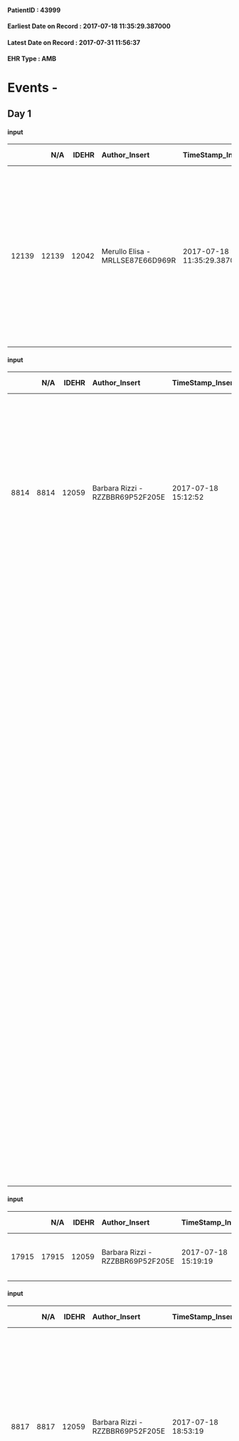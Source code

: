 
#### PatientID : 43999
#### Earliest Date on Record : 2017-07-18 11:35:29.387000
#### Latest Date on Record : 2017-07-31 11:56:37
#### EHR Type : AMB

# Events - 

## Day 1

#### input
|       |    N/A |   IDEHR | Author_Insert                    | TimeStamp_Insert           | EHRType   |   PatientID |   IDDigitalSignDocument | persone_vicine   |   Unnamed: 0_x.1 |   IDANAMNESI_SOCIALE | Patient   | FamigliaAltro   | Paziente_T   | FamigliaAltro_T   |   Non_Rilevabile_x.1 | Note_Non_Rilevabile_x.1   | opt_Problemi   | Note_I                                                                                                                                                     | ds_note_timori                                                                          | chk_contr_sintomi   | opt_paziente_a   | opt_famiglia_a   | opt_adeguatezza   | ds_note_ad                                                                            | opt_paziente_solo   | ds_note_con                                                                                                                                                                                                                                    | opt_presente_assente   | Presenza_minori   | Caregiver_principale   | opt_capacita   | ds_familiari_coinv   | opt_necessario   | opt_presente   | opt_risorse_ec   | opt_paziente_psi   | opt_Ins_vol   | ds_note_prio                                                                                                                                                                              | opt_paziente_ad   | opt_caregiver_ad   | opt_esenzione   | opt_inv_civile   |   ds_codice_es | Needs     | Fragility   | opt_indennita_acc   | opt_legge   | opt_famiglia_psi   |
|------:|-------:|--------:|:---------------------------------|:---------------------------|:----------|------------:|------------------------:|:-----------------|-----------------:|---------------------:|:----------|:----------------|:-------------|:------------------|---------------------:|:--------------------------|:---------------|:-----------------------------------------------------------------------------------------------------------------------------------------------------------|:----------------------------------------------------------------------------------------|:--------------------|:-----------------|:-----------------|:------------------|:--------------------------------------------------------------------------------------|:--------------------|:-----------------------------------------------------------------------------------------------------------------------------------------------------------------------------------------------------------------------------------------------|:-----------------------|:------------------|:-----------------------|:---------------|:---------------------|:-----------------|:---------------|:-----------------|:-------------------|:--------------|:------------------------------------------------------------------------------------------------------------------------------------------------------------------------------------------|:------------------|:-------------------|:----------------|:-----------------|---------------:|:----------|:------------|:--------------------|:------------|:-------------------|
| 12139 |  12139 |   12042 | Merullo Elisa - MRLLSE87E66D969R | 2017-07-18 11:35:29.387000 | AMB       |       43999 |                  821058 | N/A              |             6638 |                 4188 | Si#1      | Si#1            | No#0         | Si#1              |                    0 | NR                        | No#0           | Il paziente sa della diagnosi ma non della prognosi infausta. Pz comunque lucido a tratti. Famiglia consapevole della situazione clinica e della gravit√†. | La famiglia vorrebbe il controllo dei sintomi in particolare del dolore non controllato | controllo sintomi#0 | Indefinite#2     | Congruenti#1     | Si#1              | Pz molto seguito da un punto di vista gestionale. Forse troppe persone che lo seguono | No#0                | Paziente vive con due infermiere private (una giorno e una notte) e una tata. Presenti 3 figli (le due figlie abitano vicino e lavorano nello studio del padre) e un figlio che abita pi√π lontano. Il pz √® un avvocato importante di Milano. | Presente#1             | No#0              | tata                   | Adeguato#0     | daughters            | Si#1             | Si#1           | Adeguate#1       | No#0               | No#0          | Il bisogno espresso √® a livello clinico: il pz sta peggiorando da un punto di vista clinico e la famiglia √® nel panico nella gestione dei sintomi nonostante i molti numeri gestionali. | Parziale#1        | Totale#2           | Si#1            | No#0             |             48 | Clinici#0 | nessuna#0   | No#0                | No#0        | No#0               |

#### input
|      |    N/A |   IDEHR | Author_Insert                    | TimeStamp_Insert    |   IDAccess | EHRType   |   PatientID |   IDDigitalSignDocument | persone_vicine   |   Unnamed: 0_y |   IDANAMNESI_MED |   Non_Rilevabile_y | Note_Non_Rilevabile_y   | diagnosis                                                                                                                                                                                                                                                                                                                              |
|-----:|-------:|--------:|:---------------------------------|:--------------------|-----------:|:----------|------------:|------------------------:|:-----------------|---------------:|-----------------:|-------------------:|:------------------------|:---------------------------------------------------------------------------------------------------------------------------------------------------------------------------------------------------------------------------------------------------------------------------------------------------------------------------------------|
| 8814 |   8814 |   12059 | Barbara Rizzi - RZZBBR69P52F205E | 2017-07-18 15:12:52 |      81365 | AMB       |       43999 |                  821479 | N/A              |          13467 |             6940 |                  0 | NR                      | Nel luglio 2014, diagnosi di ACA polmonare (lobo inferiore sinistro) con sincrone metastasi ossee (D2, L1, L2) e lesioni encefaliche extrassiali per cui veniva sottoposto a RT (20 Gy in 4 frazioni su L1-L3) e a CT (pemetrexed: ha effettuato 4 cicli, l'ultimo in data 05/12/2014). Attivata anche terapia con acido zolendronico. |
|      |        |         |                                  |                     |            |           |             |                         |                  |                |                  |                    |                         | Nel febbraio 2016 comparsa di abbondante versamento pleurico sinistro (effettuato drenaggio pleurico + RT).                                                                                                                                                                                                                            |
|      |        |         |                                  |                     |            |           |             |                         |                  |                |                  |                    |                         | Nel gennaio 2017 evidenza di adenopatie mediastiniche paratracheali, sottocarenali e percadiofreniche.                                                                                                                                                                                                                                 |
|      |        |         |                                  |                     |            |           |             |                         |                  |                |                  |                    |                         | Nell'aprile 2017 evidenza di progressione di malattia al polmone controlaterale con interessamento della pleura e a livello osseo con interessamento dell'ala iliaca sinistra.                                                                                                                                                         |
|      |        |         |                                  |                     |            |           |             |                         |                  |                |                  |                    |                         | Nel giugno 2017 frattura patologica L2 (ricovero c/o G. Pini dal 19 al 26/06/2017) per cui veniva sottoposto a laminectomia decompressiva di L2 e stabilizzazione D12 e L4.                                                                                                                                                            |
|      |        |         |                                  |                     |            |           |             |                         |                  |                |                  |                    |                         | Recente ricovero c/o Casa di Cura La Madonnina per episodio confusionale e riscontro di polmonite a destra.                                                                                                                                                                                                                            |
|      |        |         |                                  |                     |            |           |             |                         |                  |                |                  |                    |                         | In APR si segnala:                                                                                                                                                                                                                                                                                                                     |
|      |        |         |                                  |                     |            |           |             |                         |                  |                |                  |                    |                         | ACA prostatico trattato con RT (2001) attualmente in recidiva biochimica controllata con terapia ormonale;                                                                                                                                                                                                                             |
|      |        |         |                                  |                     |            |           |             |                         |                  |                |                  |                    |                         | meningioma (2010) trattato chirurgicamente;                                                                                                                                                                                                                                                                                            |
|      |        |         |                                  |                     |            |           |             |                         |                  |                |                  |                    |                         | ipertensione arteriosa (2016)                                                                                                                                                                                                                                                                                                          |

#### input
|       |    N/A |   IDEHR | Author_Insert                    | TimeStamp_Insert    |   IDAccess | EHRType   |   PatientID |   IDDigitalSignDocument | persone_vicine   |   Unnamed: 0_y.1 |   IDDIAGNOSI_ICD |   Non_Rilevabile_y.1 | Note_Non_Rilevabile_y.1   | I_ICD                                                             | II_ICD                                                         | III_ICD                                           | IV_ICD                                                                               | V_ICD                                              | VI_ICD                                            | I_Anno   | II_Anno   | III_Anno   | IV_Anno   | They go   | I_Mese   |
|------:|-------:|--------:|:---------------------------------|:--------------------|-----------:|:----------|------------:|------------------------:|:-----------------|-----------------:|-----------------:|---------------------:|:--------------------------|:------------------------------------------------------------------|:---------------------------------------------------------------|:--------------------------------------------------|:-------------------------------------------------------------------------------------|:---------------------------------------------------|:--------------------------------------------------|:---------|:----------|:-----------|:----------|:----------|:---------|
| 17915 |  17915 |   12059 | Barbara Rizzi - RZZBBR69P52F205E | 2017-07-18 15:19:19 |      81365 | AMB       |       43999 |                  821491 | N/A              |             3476 |             3476 |                    0 | NR                        | 1625 - Tumori maligni del lobo inferiore, bronco o polmone#2067=0 | 1985 - Tumori maligni secondari di osso e midollo osseo#2162=0 | 5119 - Versamento pleurico non specificato#2589=0 | 1961 - Tumori maligni secondari e non specificati dei linfonodi intratoracici#2141=0 | 1970 - Tumori maligni secondari del polmone#2148=0 | 1972 - Tumori maligni secondari del pleura#2150=0 | 2014#54  | 2014#54   | 2016#56    | 2017#57   | 2017#57   | 07#07    |

#### input
|      |    N/A |   IDEHR | Author_Insert                    | TimeStamp_Insert    |   IDAccess | EHRType   |   PatientID |   IDDigitalSignDocument | persone_vicine   |   Unnamed: 0_y |   IDANAMNESI_MED |   Non_Rilevabile_y | Note_Non_Rilevabile_y   | diagnosis                                                                                                                                                                                                                                                                                                                              |
|-----:|-------:|--------:|:---------------------------------|:--------------------|-----------:|:----------|------------:|------------------------:|:-----------------|---------------:|-----------------:|-------------------:|:------------------------|:---------------------------------------------------------------------------------------------------------------------------------------------------------------------------------------------------------------------------------------------------------------------------------------------------------------------------------------|
| 8817 |   8817 |   12059 | Barbara Rizzi - RZZBBR69P52F205E | 2017-07-18 18:53:19 |      81401 | AMB       |       43999 |                  821770 | N/A              |          13473 |             6943 |                  0 | NR                      | Nel luglio 2014, diagnosi di ACA polmonare (lobo inferiore sinistro) con sincrone metastasi ossee (D2, L1, L2) e lesioni encefaliche extrassiali per cui veniva sottoposto a RT (20 Gy in 4 frazioni su L1-L3) e a CT (pemetrexed: ha effettuato 4 cicli, l'ultimo in data 05/12/2014). Attivata anche terapia con acido zolendronico. |
|      |        |         |                                  |                     |            |           |             |                         |                  |                |                  |                    |                         | Nel febbraio 2016 comparsa di abbondante versamento pleurico sinistro (effettuato drenaggio pleurico + RT).                                                                                                                                                                                                                            |
|      |        |         |                                  |                     |            |           |             |                         |                  |                |                  |                    |                         | Nel gennaio 2017 evidenza di adenopatie mediastiniche paratracheali, sottocarenali e percadiofreniche.                                                                                                                                                                                                                                 |
|      |        |         |                                  |                     |            |           |             |                         |                  |                |                  |                    |                         | Nell'aprile 2017 evidenza di progressione di malattia al polmone controlaterale con interessamento della pleura e a livello osseo con interessamento dell'ala iliaca sinistra.                                                                                                                                                         |
|      |        |         |                                  |                     |            |           |             |                         |                  |                |                  |                    |                         | Nel giugno 2017 frattura patologica L2 (ricovero c/o G. Pini dal 19 al 26/06/2017) per cui veniva sottoposto a laminectomia decompressiva di L2 e stabilizzazione D12 e L4; dopo circa due settimane dall'intervento crisi epilettica per cui ha iniziato adeguata terapia.                                                            |
|      |        |         |                                  |                     |            |           |             |                         |                  |                |                  |                    |                         | Recente ricovero c/o Casa di Cura La Madonnina per episodio confusionale e riscontro di polmonite a destra.                                                                                                                                                                                                                            |
|      |        |         |                                  |                     |            |           |             |                         |                  |                |                  |                    |                         | In APR si segnala:                                                                                                                                                                                                                                                                                                                     |
|      |        |         |                                  |                     |            |           |             |                         |                  |                |                  |                    |                         | ACA prostatico trattato con RT (2001) attualmente in recidiva biochimica controllata con terapia ormonale;                                                                                                                                                                                                                             |
|      |        |         |                                  |                     |            |           |             |                         |                  |                |                  |                    |                         | meningioma (2010) trattato chirurgicamente;                                                                                                                                                                                                                                                                                            |
|      |        |         |                                  |                     |            |           |             |                         |                  |                |                  |                    |                         | ipertensione arteriosa (2016)                                                                                                                                                                                                                                                                                                          |

#### obs
|       |   IDEHR | TimeStamp_Insert           |   PatientID | chk_eloquence   | asthenia     | dyspnoea   | body_temp    | agitation_behavior_freq   | cognitive_state       |
|------:|--------:|:---------------------------|------------:|:----------------|:-------------|:-----------|:-------------|:--------------------------|:----------------------|
| 22921 |   12059 | 2017-07-18 18:53:22.867000 |       43999 | dysarthria # 4  | Moderate # 2 | No # 0     | Apyrexia # 0 | agitated at times # 2     | confused at times 0 # |

#### obs
|        |   IDEHR | TimeStamp_Insert    |   PatientID | pain_freq      |
|-------:|--------:|:--------------------|------------:|:---------------|
| 266428 |   12059 | 2017-07-18 18:53:25 |       43999 | Occasional # 4 |

#### outcome
|        |   IDEHR | Author_Insert                    | TimeStamp_Insert    |   PatientID |   IDDigitalSignDocument |   IDPAI_VIDAS | opt_problem               |   opt_problem_num | opt_obiettivo                                                                                         |   opt_obiettivo_num |   opt_stato_problema_num | opt_interventi                                                                                                                                                                                                                                                                                                         |   opt_interventi_num |
|-------:|--------:|:---------------------------------|:--------------------|------------:|------------------------:|--------------:|:--------------------------|------------------:|:------------------------------------------------------------------------------------------------------|--------------------:|-------------------------:|:-----------------------------------------------------------------------------------------------------------------------------------------------------------------------------------------------------------------------------------------------------------------------------------------------------------------------|---------------------:|
| 103780 |   12059 | Barbara Rizzi - RZZBBR69P52F205E | 2017-07-18 18:53:27 |       43999 |                  821773 |        106030 | Altered sleep / wake # 31 |                 4 | The patient report † † he slept satisfactorily in terms of quality ¬ † both in terms of quantity # 62 |                   4 |                        3 | PAI Implementation - therapeutic upgrading # 519; PAI Implementation - properly administer the drugs as prescription # 520; PAI Implementation - To evaluate the efficacy of drug delivery # 521; Counseling - Share with caregiver therapeutic path # 523; Counseling - Share with the patient therapeutic path # 522 |                    4 |

#### outcome
|        |   IDEHR | Author_Insert                    | TimeStamp_Insert    |   PatientID |   IDDigitalSignDocument |   IDPAI_VIDAS | opt_problem                                                            |   opt_problem_num | opt_obiettivo                                               |   opt_obiettivo_num |   opt_stato_problema_num | opt_interventi                                                                                                                                                                                                                                                                         |   opt_interventi_num |
|-------:|--------:|:---------------------------------|:--------------------|------------:|------------------------:|--------------:|:-----------------------------------------------------------------------|------------------:|:------------------------------------------------------------|--------------------:|-------------------------:|:---------------------------------------------------------------------------------------------------------------------------------------------------------------------------------------------------------------------------------------------------------------------------------------|---------------------:|
| 103781 |   12059 | Barbara Rizzi - RZZBBR69P52F205E | 2017-07-18 18:53:29 |       43999 |                  821774 |        106031 | Alteration of comfort associated with chronic pain and / or acute # 29 |                 2 | The patient riferir√ † ¬ † a satisfactory pain control # 56 |                   1 |                        3 | Implementation PAI - Administer drugs correctly according to prescription # 442; Implementation of PAI - Evaluate the effectiveness of drug administration # 443; Implementation of PAI - Therapeutic adjustment # 441; Counseling - Share with the patient the therapeutic path # 444 |                    4 |

#### care
|       |   IDEHR | Author_Insert                    | TimeStamp_Insert    |   IDAccess | EHRType   |   PatientID |   IDTERAPIE_OUTPAT_VIDAS | ds_dose   | opt_via_di_somm   | ds_ora   | dt_data_inizio      |   opt_pregressa |   opt_somm_terapia |   opt_estemporanea |   opt_termina |   opt_somm_in_pompa | opt_farmaco                          |
|------:|--------:|:---------------------------------|:--------------------|-----------:|:----------|------------:|-------------------------:|:----------|:------------------|:---------|:--------------------|----------------:|-------------------:|-------------------:|--------------:|--------------------:|:-------------------------------------|
| 91994 |   12059 | barbara rizzi - rzzbbr69p52f205e | 2017-07-18 18:53:32 |      81401 | amb       |       43999 |                    69629 | 25 mg     | oral # 0 = 0      | 08 # 8   | 2017-07-18 00:00:00 |               0 |                  0 |                  0 |             0 |                   0 | pregabalin (lyrica 25 mg cps) # 1771 |

#### care
|       |   IDEHR | Author_Insert                    | TimeStamp_Insert    |   IDAccess | EHRType   |   PatientID |   IDTERAPIE_OUTPAT_VIDAS | ds_dose   | opt_via_di_somm   | ds_ora   | dt_data_inizio      |   opt_pregressa |   opt_somm_terapia |   opt_estemporanea |   opt_termina |   opt_somm_in_pompa | opt_farmaco                          |
|------:|--------:|:---------------------------------|:--------------------|-----------:|:----------|------------:|-------------------------:|:----------|:------------------|:---------|:--------------------|----------------:|-------------------:|-------------------:|--------------:|--------------------:|:-------------------------------------|
| 91995 |   12059 | barbara rizzi - rzzbbr69p52f205e | 2017-07-18 18:53:34 |      81401 | amb       |       43999 |                    69630 | 50 mg     | oral # 0 = 0      | 20 # 20  | 2017-07-18 00:00:00 |               0 |                  0 |                  0 |             0 |                   0 | pregabalin (lyrica 25 mg cps) # 1771 |

#### care
|       |   IDEHR | Author_Insert                    | TimeStamp_Insert    |   IDAccess | EHRType   |   PatientID |   IDTERAPIE_OUTPAT_VIDAS | ds_dose   | opt_via_di_somm   | ds_ora       | dt_data_inizio      |   opt_pregressa |   opt_somm_terapia |   opt_estemporanea |   opt_termina |   opt_somm_in_pompa | opt_farmaco                                        | Note_al_bisogno   |
|------:|--------:|:---------------------------------|:--------------------|-----------:|:----------|------------:|-------------------------:|:----------|:------------------|:-------------|:--------------------|----------------:|-------------------:|-------------------:|--------------:|--------------------:|:---------------------------------------------------|:------------------|
| 91996 |   12059 | barbara rizzi - rzzbbr69p52f205e | 2017-07-18 18:53:36 |      81401 | amb       |       43999 |                    69631 | 1000 mg   | oral # 0 = 0      | at need # 24 | 2017-07-18 00:00:00 |               0 |                  0 |                  0 |             0 |                   0 | acetaminophen (paracetamol 1000 mg tablets) # 1719 | if pain           |

#### care
|       |   IDEHR | Author_Insert                    | TimeStamp_Insert    |   IDAccess | EHRType   |   PatientID |   IDTERAPIE_OUTPAT_VIDAS | ds_dose   | opt_via_di_somm   | ds_ora                   | dt_data_inizio      |   opt_pregressa |   opt_somm_terapia |   opt_estemporanea |   opt_termina |   opt_somm_in_pompa | opt_farmaco                                   |
|------:|--------:|:---------------------------------|:--------------------|-----------:|:----------|------------:|-------------------------:|:----------|:------------------|:-------------------------|:--------------------|----------------:|-------------------:|-------------------:|--------------:|--------------------:|:----------------------------------------------|
| 91997 |   12059 | barbara rizzi - rzzbbr69p52f205e | 2017-07-18 18:53:38 |      81401 | amb       |       43999 |                    69632 | 25 mg     | oral # 0 = 0      | 08 # 8; 14 # 14; 21 # 21 | 2017-07-18 00:00:00 |               0 |                  0 |                  0 |             0 |                   0 | trazodone (trittico div 50 mg tablets) # 1913 |

#### care
|       |   IDEHR | Author_Insert                    | TimeStamp_Insert    |   IDAccess | EHRType   |   PatientID |   IDTERAPIE_OUTPAT_VIDAS | ds_dose   | opt_via_di_somm   | ds_ora   | dt_data_inizio      |   opt_pregressa |   opt_somm_terapia |   opt_estemporanea |   opt_termina |   opt_somm_in_pompa | opt_farmaco                                                        |
|------:|--------:|:---------------------------------|:--------------------|-----------:|:----------|------------:|-------------------------:|:----------|:------------------|:---------|:--------------------|----------------:|-------------------:|-------------------:|--------------:|--------------------:|:-------------------------------------------------------------------|
| 91998 |   12059 | barbara rizzi - rzzbbr69p52f205e | 2017-07-18 18:53:40 |      81401 | amb       |       43999 |                    69633 | 1 packet  | oral # 0 = 0      | 17 # 17  | 2017-07-18 00:00:00 |               0 |                  0 |                  0 |             0 |                   0 | macrogol / sodium bic./sodio cl / kcl (13.8 g movicol bust) # 1035 |

#### care
|       |   IDEHR | Author_Insert                    | TimeStamp_Insert    |   IDAccess | EHRType   |   PatientID |   IDTERAPIE_OUTPAT_VIDAS | ds_dose   | opt_via_di_somm   | ds_ora          | dt_data_inizio      |   opt_pregressa |   opt_somm_terapia |   opt_estemporanea |   opt_termina |   opt_somm_in_pompa | opt_farmaco                                      |
|------:|--------:|:---------------------------------|:--------------------|-----------:|:----------|------------:|-------------------------:|:----------|:------------------|:----------------|:--------------------|----------------:|-------------------:|-------------------:|--------------:|--------------------:|:-------------------------------------------------|
| 91999 |   12059 | barbara rizzi - rzzbbr69p52f205e | 2017-07-18 18:53:42 |      81401 | amb       |       43999 |                    69634 | 500 mg    | oral # 0 = 0      | 08 # 8; 20 # 20 | 2017-07-18 00:00:00 |               0 |                  0 |                  0 |             0 |                   0 | levetiracetam (keppra 500 mg tablets rev) # 1767 |

#### care
|       |   IDEHR | Author_Insert                    | TimeStamp_Insert    |   IDAccess | EHRType   |   PatientID |   IDTERAPIE_OUTPAT_VIDAS | ds_dose   | opt_via_di_somm   | ds_ora          | dt_data_inizio      |   opt_pregressa |   opt_somm_terapia |   opt_estemporanea |   opt_termina |   opt_somm_in_pompa | opt_farmaco                                     |
|------:|--------:|:---------------------------------|:--------------------|-----------:|:----------|------------:|-------------------------:|:----------|:------------------|:----------------|:--------------------|----------------:|-------------------:|-------------------:|--------------:|--------------------:|:------------------------------------------------|
| 92000 |   12059 | barbara rizzi - rzzbbr69p52f205e | 2017-07-18 18:53:44 |      81401 | amb       |       43999 |                    69635 | 8 gtt     | oral # 0 = 0      | 08 # 8; 15 # 15 | 2017-07-18 00:00:00 |               0 |                  0 |                  0 |             0 |                   0 | dexamethasone (0.2% soldesam os gtt gtt) # 1446 |

#### care
|       |   IDEHR | Author_Insert                    | TimeStamp_Insert    |   IDAccess | EHRType   |   PatientID |   IDTERAPIE_OUTPAT_VIDAS | ds_dose   | opt_via_di_somm   | ds_ora   | dt_data_inizio      |   opt_pregressa |   opt_somm_terapia |   opt_estemporanea |   opt_termina |   opt_somm_in_pompa | opt_farmaco                                |
|------:|--------:|:---------------------------------|:--------------------|-----------:|:----------|------------:|-------------------------:|:----------|:------------------|:---------|:--------------------|----------------:|-------------------:|-------------------:|--------------:|--------------------:|:-------------------------------------------|
| 92001 |   12059 | barbara rizzi - rzzbbr69p52f205e | 2017-07-18 18:53:46 |      81401 | amb       |       43999 |                    69636 | 20 mg     | oral # 0 = 0      | 20 # 20  | 2017-07-18 00:00:00 |               0 |                  0 |                  0 |             0 |                   0 | pantoprazole (pantorc 20 mg tablets) # 965 |

#### care
|       |   IDEHR | Author_Insert                    | TimeStamp_Insert    |   IDAccess | EHRType   |   PatientID |   IDTERAPIE_OUTPAT_VIDAS | ds_dose    | opt_via_di_somm     | ds_ora       | dt_data_inizio      |   opt_pregressa |   opt_somm_terapia |   opt_estemporanea |   opt_termina |   opt_somm_in_pompa | opt_farmaco                                   |
|------:|--------:|:---------------------------------|:--------------------|-----------:|:----------|------------:|-------------------------:|:-----------|:--------------------|:-------------|:--------------------|----------------:|-------------------:|-------------------:|--------------:|--------------------:|:----------------------------------------------|
| 92002 |   12059 | barbara rizzi - rzzbbr69p52f205e | 2017-07-18 18:53:49 |      81401 | amb       |       43999 |                    69637 | 50 mcg / h | transdermal # 4 = 4 | other # 2476 | 2017-07-18 00:00:00 |               0 |                  0 |                  0 |             0 |                   0 | fentanyl (durogesic tts 50 mcg / hour) # 1649 |


## Day 3

#### obs
|        |   IDEHR | TimeStamp_Insert    |   PatientID | breath     | consolability           | body_language   | facial_expression           |
|-------:|--------:|:--------------------|------------:|:-----------|:------------------------|:----------------|:----------------------------|
| 281573 |   12059 | 2017-07-20 11:50:35 |       43999 | Normal 0 # | Not for consolation # 0 | Relaxed # 0     | Smiling or inexpressive # 0 |


## Day 4

#### obs
|       |   IDEHR | TimeStamp_Insert           |   PatientID | chk_eloquence   | asthenia     | dyspnoea   | body_temp    | agitation_behavior_freq   | cognitive_state       |
|------:|--------:|:---------------------------|------------:|:----------------|:-------------|:-----------|:-------------|:--------------------------|:----------------------|
| 23048 |   12059 | 2017-07-21 11:59:20.587000 |       43999 | dysarthria # 4  | Moderate # 2 | No # 0     | Apyrexia # 0 | agitated at times # 2     | confused at times 0 # |

#### care
|       |   IDEHR | Author_Insert                    | TimeStamp_Insert    |   IDAccess | EHRType   |   PatientID |   IDTERAPIE_OUTPAT_VIDAS | ds_dose     | opt_via_di_somm        | ds_ora       | dt_data_inizio      |   opt_pregressa |   opt_somm_terapia |   opt_estemporanea |   opt_termina |   opt_somm_in_pompa | opt_farmaco                                                     | Note_al_bisogno                       |
|------:|--------:|:---------------------------------|:--------------------|-----------:|:----------|------------:|-------------------------:|:------------|:-----------------------|:-------------|:--------------------|----------------:|-------------------:|-------------------:|--------------:|--------------------:|:----------------------------------------------------------------|:--------------------------------------|
| 92354 |   12059 | barbara rizzi - rzzbbr69p52f205e | 2017-07-21 11:59:24 |      81704 | amb       |       43999 |                    69990 | 1/2 ampoule | subcutaneously # 3 = 3 | at need # 24 | 2017-07-21 00:00:00 |               0 |                  0 |                  0 |             0 |                   0 | morphine hydrochloride (10 mg morphine hydrochloride fl) # 1598 | if severe pain or dyspnea (ii choice) |

#### care
|       |   IDEHR | Author_Insert                    | TimeStamp_Insert    |   IDAccess | EHRType   |   PatientID |   IDTERAPIE_OUTPAT_VIDAS | ds_dose             | opt_via_di_somm   | ds_ora       | dt_data_inizio      |   opt_pregressa |   opt_somm_terapia |   opt_estemporanea |   opt_termina |   opt_somm_in_pompa | opt_farmaco                                           | Note_al_bisogno                        |
|------:|--------:|:---------------------------------|:--------------------|-----------:|:----------|------------:|-------------------------:|:--------------------|:------------------|:-------------|:--------------------|----------------:|-------------------:|-------------------:|--------------:|--------------------:|:------------------------------------------------------|:---------------------------------------|
| 92355 |   12059 | barbara rizzi - rzzbbr69p52f205e | 2017-07-21 11:59:26 |      81704 | amb       |       43999 |                    69991 | 2019-01-02 00:00:00 | oral # 0 = 0      | at need # 24 | 2017-07-21 00:00:00 |               0 |                  0 |                  0 |             0 |                   0 | morphine sulfate (10 mg oramorph 5 ml flac os) # 1604 | if severe pain or dyspnea (the choice) |

#### care
|       |   IDEHR | Author_Insert                    | TimeStamp_Insert    |   IDAccess | EHRType   |   PatientID |   IDTERAPIE_OUTPAT_VIDAS |   ds_dose | opt_via_di_somm       | ds_ora       | dt_data_inizio      |   opt_pregressa |   opt_somm_terapia |   opt_estemporanea |   opt_termina |   opt_somm_in_pompa | opt_farmaco                              | Note_al_bisogno   |
|------:|--------:|:---------------------------------|:--------------------|-----------:|:----------|------------:|-------------------------:|----------:|:----------------------|:-------------|:--------------------|----------------:|-------------------:|-------------------:|--------------:|--------------------:|:-----------------------------------------|:------------------|
| 92356 |   12059 | barbara rizzi - rzzbbr69p52f205e | 2017-07-21 11:59:28 |      81704 | amb       |       43999 |                    69992 |         1 | intramuscular # 2 = 2 | at need # 24 | 2017-07-21 00:00:00 |               0 |                  0 |                  0 |             0 |                   0 | diazepam (valium 10 mg / 2 ml fl) # 1854 | if seizure        |

#### care
|       |   IDEHR | Author_Insert                    | TimeStamp_Insert    |   IDAccess | EHRType   |   PatientID |   IDTERAPIE_OUTPAT_VIDAS | ds_dose   | opt_via_di_somm   | ds_ora                        | dt_data_inizio      |   opt_pregressa |   opt_somm_terapia |   opt_estemporanea |   opt_termina |   opt_somm_in_pompa | opt_farmaco                                     | Note_al_bisogno   |
|------:|--------:|:---------------------------------|:--------------------|-----------:|:----------|------------:|-------------------------:|:----------|:------------------|:------------------------------|:--------------------|----------------:|-------------------:|-------------------:|--------------:|--------------------:|:------------------------------------------------|:------------------|
| 92357 |   12059 | barbara rizzi - rzzbbr69p52f205e | 2017-07-21 11:59:38 |      81704 | amb       |       43999 |                    69993 | 8 gtt     | oral # 0 = 0      | 08 # 8; 15 # 15; # 24 in need | 2017-07-18 00:00:00 |               0 |                  0 |                  0 |             0 |                   0 | dexamethasone (0.2% soldesam os gtt gtt) # 1446 | if dyspnea        |

#### care
|       |   IDEHR | Author_Insert                    | TimeStamp_Insert    |   IDAccess | EHRType   |   PatientID |   IDTERAPIE_OUTPAT_VIDAS | ds_dose   | opt_via_di_somm   | ds_ora               | dt_data_inizio      | ds_note_y                                  |   opt_pregressa |   opt_somm_terapia |   opt_estemporanea |   opt_termina |   opt_somm_in_pompa | opt_farmaco                                        | Note_al_bisogno   |
|------:|--------:|:---------------------------------|:--------------------|-----------:|:----------|------------:|-------------------------:|:----------|:------------------|:---------------------|:--------------------|:-------------------------------------------|----------------:|-------------------:|-------------------:|--------------:|--------------------:|:---------------------------------------------------|:------------------|
| 92358 |   12059 | barbara rizzi - rzzbbr69p52f205e | 2017-07-21 11:59:44 |      81704 | amb       |       43999 |                    69994 | 1000 mg   | oral # 0 = 0      | at need # 24; # 07 7 | 2017-07-18 00:00:00 | 30 'before getting up and personal hygiene |               0 |                  0 |                  0 |             0 |                   0 | acetaminophen (paracetamol 1000 mg tablets) # 1719 | if pain           |

#### care
|       |   IDEHR | Author_Insert                    | TimeStamp_Insert    |   IDAccess | EHRType   |   PatientID |   IDTERAPIE_OUTPAT_VIDAS | ds_dose   | opt_via_di_somm       | ds_ora       | dt_data_inizio      |   opt_pregressa |   opt_somm_terapia |   opt_estemporanea |   opt_termina |   opt_somm_in_pompa | opt_farmaco                                    | Note_al_bisogno   |
|------:|--------:|:---------------------------------|:--------------------|-----------:|:----------|------------:|-------------------------:|:----------|:----------------------|:-------------|:--------------------|----------------:|-------------------:|-------------------:|--------------:|--------------------:|:-----------------------------------------------|:------------------|
| 92359 |   12059 | barbara rizzi - rzzbbr69p52f205e | 2017-07-21 11:59:47 |      81704 | amb       |       43999 |                    69995 | 100 mg    | intramuscular # 2 = 2 | at need # 24 | 2017-07-21 00:00:00 |               0 |                  0 |                  0 |             0 |                   0 | phenobarbital (luminale 200 mg 1 ml fl) # 1725 | on medical advice |


## Day 7

#### obs
|       |   IDEHR | TimeStamp_Insert           |   PatientID | chk_eloquence   | asthenia     | dyspnoea   | body_temp    | agitation_behavior_freq   | cognitive_state       |
|------:|--------:|:---------------------------|------------:|:----------------|:-------------|:-----------|:-------------|:--------------------------|:----------------------|
| 23147 |   12059 | 2017-07-24 20:04:01.573000 |       43999 | dysarthria # 4  | Moderate # 2 | No # 0     | Apyrexia # 0 | agitated at times # 2     | confused at times 0 # |

#### obs
|        |   IDEHR | TimeStamp_Insert    |   PatientID | pain_freq      |
|-------:|--------:|:--------------------|------------:|:---------------|
| 267248 |   12059 | 2017-07-24 20:04:04 |       43999 | Occasional # 4 |

#### care
|       |   IDEHR | Author_Insert                    | TimeStamp_Insert    |   IDAccess | EHRType   |   PatientID |   IDTERAPIE_OUTPAT_VIDAS | ds_dose   | opt_via_di_somm   | ds_ora       | dt_data_inizio      |   opt_pregressa |   opt_somm_terapia |   opt_estemporanea |   opt_termina |   opt_somm_in_pompa | opt_farmaco                                     | Note_al_bisogno         |
|------:|--------:|:---------------------------------|:--------------------|-----------:|:----------|------------:|-------------------------:|:----------|:------------------|:-------------|:--------------------|----------------:|-------------------:|-------------------:|--------------:|--------------------:|:------------------------------------------------|:------------------------|
| 92624 |   12059 | barbara rizzi - rzzbbr69p52f205e | 2017-07-24 20:04:06 |      81983 | amb       |       43999 |                    70260 | 7 gtt     | oral # 0 = 0      | at need # 24 | 2017-07-24 00:00:00 |               0 |                  0 |                  0 |             0 |                   0 | lormetazepam (minias gtt os 2.5 mg / ml) # 1889 | if insomnia by midnight |

#### care
|       |   IDEHR | Author_Insert                    | TimeStamp_Insert    |   IDAccess | EHRType   |   PatientID |   IDTERAPIE_OUTPAT_VIDAS | ds_dose   | opt_via_di_somm   | ds_ora   | dt_data_inizio      |   opt_pregressa |   opt_somm_terapia |   opt_estemporanea |   opt_termina |   opt_somm_in_pompa | opt_farmaco                                   |
|------:|--------:|:---------------------------------|:--------------------|-----------:|:----------|------------:|-------------------------:|:----------|:------------------|:---------|:--------------------|----------------:|-------------------:|-------------------:|--------------:|--------------------:|:----------------------------------------------|
| 92625 |   12059 | barbara rizzi - rzzbbr69p52f205e | 2017-07-24 20:04:09 |      81983 | amb       |       43999 |                    70261 | 25 mg     | oral # 0 = 0      | 08 # 8   | 2017-07-18 00:00:00 |               0 |                  0 |                  0 |             0 |                   0 | trazodone (trittico div 50 mg tablets) # 1913 |

#### care
|       |   IDEHR | Author_Insert                    | TimeStamp_Insert    |   IDAccess | EHRType   |   PatientID |   IDTERAPIE_OUTPAT_VIDAS | ds_dose   | opt_via_di_somm   | ds_ora   | dt_data_inizio      |   opt_pregressa |   opt_somm_terapia |   opt_estemporanea |   opt_termina |   opt_somm_in_pompa | opt_farmaco                                     |
|------:|--------:|:---------------------------------|:--------------------|-----------:|:----------|------------:|-------------------------:|:----------|:------------------|:---------|:--------------------|----------------:|-------------------:|-------------------:|--------------:|--------------------:|:------------------------------------------------|
| 92626 |   12059 | barbara rizzi - rzzbbr69p52f205e | 2017-07-24 20:04:11 |      81983 | amb       |       43999 |                    70262 | 16 gtt    | oral # 0 = 0      | 08 # 8   | 2017-07-18 00:00:00 |               0 |                  0 |                  0 |             0 |                   0 | dexamethasone (0.2% soldesam os gtt gtt) # 1446 |

#### care
|       |   IDEHR | Author_Insert                    | TimeStamp_Insert    |   IDAccess | EHRType   |   PatientID |   IDTERAPIE_OUTPAT_VIDAS | ds_dose   | opt_via_di_somm   | ds_ora       | dt_data_inizio      |   opt_pregressa |   opt_somm_terapia |   opt_estemporanea |   opt_termina |   opt_somm_in_pompa | opt_farmaco                                     | Note_al_bisogno   |
|------:|--------:|:---------------------------------|:--------------------|-----------:|:----------|------------:|-------------------------:|:----------|:------------------|:-------------|:--------------------|----------------:|-------------------:|-------------------:|--------------:|--------------------:|:------------------------------------------------|:------------------|
| 92627 |   12059 | barbara rizzi - rzzbbr69p52f205e | 2017-07-24 20:04:13 |      81983 | amb       |       43999 |                    70263 | 8 gtt     | oral # 0 = 0      | at need # 24 | 2017-07-24 00:00:00 |               0 |                  0 |                  0 |             0 |                   0 | dexamethasone (0.2% soldesam os gtt gtt) # 1446 | if dyspnea        |

#### care
|       |   IDEHR | Author_Insert                    | TimeStamp_Insert    |   IDAccess | EHRType   |   PatientID |   IDTERAPIE_OUTPAT_VIDAS | ds_dose   | opt_via_di_somm   | ds_ora   | dt_data_inizio      |   opt_pregressa |   opt_somm_terapia |   opt_estemporanea |   opt_termina |   opt_somm_in_pompa | opt_farmaco                                   |
|------:|--------:|:---------------------------------|:--------------------|-----------:|:----------|------------:|-------------------------:|:----------|:------------------|:---------|:--------------------|----------------:|-------------------:|-------------------:|--------------:|--------------------:|:----------------------------------------------|
| 92628 |   12059 | barbara rizzi - rzzbbr69p52f205e | 2017-07-24 20:04:15 |      81983 | amb       |       43999 |                    70264 | 50 mg     | oral # 0 = 0      | 20 # 20  | 2017-07-24 00:00:00 |               0 |                  0 |                  0 |             0 |                   0 | trazodone (trittico div 50 mg tablets) # 1913 |

#### obs
|        |   IDEHR | TimeStamp_Insert           |   PatientID |
|-------:|--------:|:---------------------------|------------:|
| 298219 |   12059 | 2017-07-24 20:04:18.047000 |       43999 |


## Day 8

#### obs
|        |   IDEHR | TimeStamp_Insert    |   PatientID | pain_freq      |
|-------:|--------:|:--------------------|------------:|:---------------|
| 267307 |   12059 | 2017-07-25 11:42:31 |       43999 | Occasional # 4 |


## Day 10

#### obs
|        |   IDEHR | TimeStamp_Insert    |   PatientID | pain_freq      |
|-------:|--------:|:--------------------|------------:|:---------------|
| 267695 |   12059 | 2017-07-27 17:22:15 |       43999 | Occasional # 4 |

#### obs
|        |   IDEHR | TimeStamp_Insert    |   PatientID | pain_freq      |
|-------:|--------:|:--------------------|------------:|:---------------|
| 267736 |   12059 | 2017-07-28 09:16:04 |       43999 | Occasional # 4 |

#### care
|       |   IDEHR | Author_Insert                    | TimeStamp_Insert    |   IDAccess | EHRType   |   PatientID |   IDTERAPIE_OUTPAT_VIDAS |   ds_dose | opt_via_di_somm   | ds_ora                   | dt_data_inizio      |   opt_pregressa |   opt_somm_terapia |   opt_estemporanea |   opt_termina |   opt_somm_in_pompa | opt_farmaco                                            |
|------:|--------:|:---------------------------------|:--------------------|-----------:|:----------|------------:|-------------------------:|----------:|:------------------|:-------------------------|:--------------------|----------------:|-------------------:|-------------------:|--------------:|--------------------:|:-------------------------------------------------------|
| 92983 |   12059 | barbara rizzi - rzzbbr69p52f205e | 2017-07-28 09:16:07 |      82365 | amb       |       43999 |                    70619 |         1 | oral # 0 = 0      | 08 # 8; 13 # 13; 20 # 20 | 2017-07-28 00:00:00 |               0 |                  0 |                  0 |             0 |                   0 | metoclopramide hydrochloride (10 mg plasil cpr) # 1000 |

#### care
|       |   IDEHR | Author_Insert                    | TimeStamp_Insert    |   IDAccess | EHRType   |   PatientID |   IDTERAPIE_OUTPAT_VIDAS |   ds_dose | opt_via_di_somm   | ds_ora          | dt_data_inizio      | ds_note_y   |   opt_pregressa |   opt_somm_terapia |   opt_estemporanea |   opt_termina |   opt_somm_in_pompa | opt_farmaco                              |
|------:|--------:|:---------------------------------|:--------------------|-----------:|:----------|------------:|-------------------------:|----------:|:------------------|:----------------|:--------------------|:------------|----------------:|-------------------:|-------------------:|--------------:|--------------------:|:-----------------------------------------|
| 92984 |   12059 | barbara rizzi - rzzbbr69p52f205e | 2017-07-28 09:16:09 |      82365 | amb       |       43999 |                    70620 |         1 | oral # 0 = 0      | 08 # 8; 20 # 20 | 2017-07-28 00:00:00 | for 10 days |               0 |                  0 |                  0 |             0 |                   0 | fluconazole (diflucan 100 mg cps) # 1529 |

#### care
|       |   IDEHR | Author_Insert                    | TimeStamp_Insert    |   IDAccess | EHRType   |   PatientID |   IDTERAPIE_OUTPAT_VIDAS | ds_dose   | opt_via_di_somm   | ds_ora       | dt_data_inizio      |   opt_pregressa |   opt_somm_terapia |   opt_estemporanea |   opt_termina |   opt_somm_in_pompa | opt_farmaco                                     | Note_al_bisogno         |
|------:|--------:|:---------------------------------|:--------------------|-----------:|:----------|------------:|-------------------------:|:----------|:------------------|:-------------|:--------------------|----------------:|-------------------:|-------------------:|--------------:|--------------------:|:------------------------------------------------|:------------------------|
| 92985 |   12059 | barbara rizzi - rzzbbr69p52f205e | 2017-07-28 09:16:12 |      82365 | amb       |       43999 |                    70621 | 10-15 gtt | oral # 0 = 0      | at need # 24 | 2017-07-24 00:00:00 |               0 |                  0 |                  0 |             0 |                   0 | lormetazepam (minias gtt os 2.5 mg / ml) # 1889 | if insomnia by midnight |


## Day 13

#### obs
|        |   IDEHR | TimeStamp_Insert    |   PatientID | pain_freq      |
|-------:|--------:|:--------------------|------------:|:---------------|
| 268065 |   12059 | 2017-07-31 11:18:06 |       43999 | Occasional # 4 |

#### obs
|        |   IDEHR | TimeStamp_Insert           |   PatientID |
|-------:|--------:|:---------------------------|------------:|
| 298310 |   12059 | 2017-07-31 11:18:10.900000 |       43999 |


## Day 14

#### obs
|       |   IDEHR | TimeStamp_Insert           |   PatientID | opt_hypotrophy   | chk_eloquence                        | asthenia   | dyspnoea              | body_temp    | agitation_behavior_freq   | mood                                     | cognitive_state       |
|------:|--------:|:---------------------------|------------:|:-----------------|:-------------------------------------|:-----------|:----------------------|:-------------|:--------------------------|:-----------------------------------------|:----------------------|
| 23361 |   12059 | 2017-07-31 11:56:34.327000 |       43999 | Hypotrophy # 0   | fluent speech # 0; # 1 Confabulation | Severe # 3 | applicant at rest # 5 | Apyrexia # 0 | agitated at times # 2     | Closing itself # 01; # 02 disappointment | confused at times 0 # |

#### outcome
|        |   IDEHR | Author_Insert                        | TimeStamp_Insert    |   PatientID |   IDDigitalSignDocument |   IDPAI_VIDAS | opt_problem                                            |   opt_problem_num | opt_obiettivo                                                                                                               |   opt_obiettivo_num | opt_stato_problema   |   opt_stato_problema_num | opt_interventi                                                                                                                                      |   opt_interventi_num |
|-------:|--------:|:-------------------------------------|:--------------------|------------:|------------------------:|--------------:|:-------------------------------------------------------|------------------:|:----------------------------------------------------------------------------------------------------------------------------|--------------------:|:---------------------|-------------------------:|:----------------------------------------------------------------------------------------------------------------------------------------------------|---------------------:|
| 105543 |   12059 | FAVERO ALESSANDRA - FVRLSN45P61D266A | 2017-07-31 11:56:37 |       43999 |                  834822 |        107793 | Alteration or risk of impairment of lung function # 26 |                 3 | The patient will present more profound and effective breaths with possible removal of pulmonary secretions, if present # 43 |                   4 | Open Problem # 1     |                        1 | Implementation PAI - Looking the patient by the thought of his anxiety # 224; PAI Implementation - Have the patient breathe deeply and slowly # 226 |                    4 |


